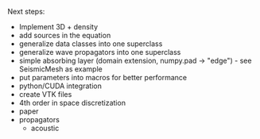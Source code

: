 Next steps:
* Implement 3D + density
* add sources in the equation
* generalize data classes into one superclass
* generalize wave propagators into one superclass
* simple absorbing layer (domain extension, numpy.pad -> "edge") - see SeismicMesh as example
* put parameters into macros for better performance
* python/CUDA integration
* create VTK files
* 4th order in space discretization
* paper
* propagators
  * acoustic
